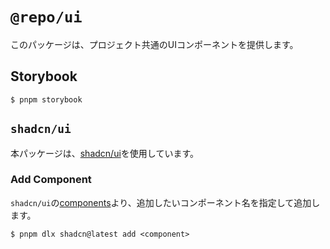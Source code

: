 # `@repo/ui`

このパッケージは、プロジェクト共通のUIコンポーネントを提供します。

## Storybook

```shell-session
$ pnpm storybook
```

## `shadcn/ui`

本パッケージは、[shadcn/ui](https://ui.shadcn.com/)を使用しています。

### Add Component

`shadcn/ui`の[components](https://ui.shadcn.com/docs/components)より、追加したいコンポーネント名を指定して追加します。

```shell-session
$ pnpm dlx shadcn@latest add <component>
```
